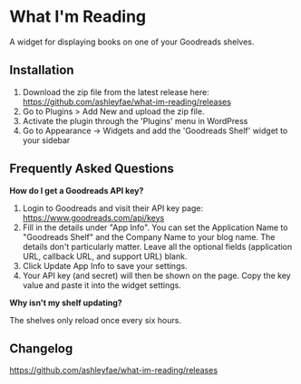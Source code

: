 # What I'm Reading

A widget for displaying books on one of your Goodreads shelves.

## Installation

1. Download the zip file from the latest release here: https://github.com/ashleyfae/what-im-reading/releases
2. Go to Plugins > Add New and upload the zip file.
3. Activate the plugin through the 'Plugins' menu in WordPress
4. Go to Appearance -> Widgets and add the 'Goodreads Shelf' widget to your sidebar

## Frequently Asked Questions

**How do I get a Goodreads API key?**

1. Login to Goodreads and visit their API key page: https://www.goodreads.com/api/keys
2. Fill in the details under "App Info". You can set the Application Name to "Goodreads Shelf" and the Company Name to your blog name. The details don't particularly matter. Leave all the optional fields (application URL, callback URL, and support URL) blank.
3. Click Update App Info to save your settings.
4. Your API key (and secret) will then be shown on the page. Copy the key value and paste it into the widget settings.

**Why isn't my shelf updating?**

The shelves only reload once every six hours.

## Changelog

https://github.com/ashleyfae/what-im-reading/releases